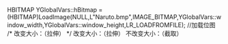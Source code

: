 HBITMAP YGlobalVars::hBitmap = (HBITMAP)LoadImage(NULL,L"Naruto.bmp",IMAGE_BITMAP,YGlobalVars::window_width,YGlobalVars::window_height,LR_LOADFROMFILE);   //加载位图
/*
改变大小：（拉伸）
*/
改变大小：（拉伸）
不改变大小：（截取）

